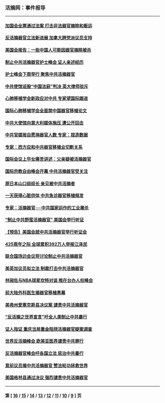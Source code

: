 ### 活摘网：事件报导
---
#### [加国会全票通过法案 打击非法器官摘除和贩运](../../pages/nf5877/n13884924.md?04170430) 
#### [反活摘器官立法新进展 加拿大跨党派议员支持](../../pages/nf5877/n13876061.md?04170430) 
#### [美国会报告：一些中国人可能因器官摘除被杀](../../pages/nf5877/n13867964.md?04170430) 
#### [制止中共活摘器官护士峰会 证人亲述经历](../../pages/nf5877/n13859007.md?04170430) 
#### [护士峰会下周举行 聚焦中共活摘器官](../../pages/nf5877/n13855418.md?04170430) 
#### [中共使馆诋毁“中国法庭”判决 英大律师驳斥](../../pages/nf5877/n13833945.md?04170430) 
#### [心肺移植学会新政应对中共 专家望国际跟进](../../pages/nf5877/n13829043.md?04170430) 
#### [国际心肺移植学会全面禁中国器官移植论文](../../pages/nf5877/n13827785.md?04170430) 
#### [中共大使馆向意大利媒体施压 遭公开回击](../../pages/nf5877/n13826038.md?04170430) 
#### [中共官媒报自愿捐器官人数 专家：捏造数据](../../pages/nf5877/n13814130.md?04170430) 
#### [专家：西方应和中共器官移植业切断关系](../../pages/nf5877/n13772828.md?04170430) 
#### [国际会议上华女痛苦讲述：父亲疑被活摘器官](../../pages/nf5877/n13771583.md?04170430) 
#### [国际宗教自由峰会开幕 中共活摘器官受关注](../../pages/nf5877/n13769995.md?04170430) 
#### [原日本山口组组长 亲见被中共活摘者](../../pages/nf5877/n13767360.md?04170430) 
#### [一天获得心脏供体 中共急诊器官移植频发](../../pages/nf5877/n13764689.md?04170430) 
#### [专家：活摘器官──中共国家运作的工业屠杀](../../pages/nf5877/n13761178.md?04170430) 
#### [“制止中共野蛮活摘器官” 美国会举行听证](../../pages/nf5877/n13735831.md?04170430) 
#### [【预告】美国会就中共活摘器官举行听证会](../../pages/nf5877/n13732843.md?04170430) 
#### [425周年之际 全球累积392万人举报江泽民](../../pages/nf5877/n13719232.md?04170430) 
#### [联合国场边会议将讨论制止中共活摘器官](../../pages/nf5877/n13656361.md?04170430) 
#### [美英加议员拟立法 制裁打击中共活摘器官](../../pages/nf5877/n13430251.md?04170430) 
#### [林昶佐与NBA球星坎特对谈 推在台办人权峰会](../../pages/nf5877/n13414467.md?04170430) 
#### [前大陆外科医生揭器官移植黑幕](../../pages/nf5877/n13401416.md?04170430) 
#### [美弗州爱塞克斯县决议案 谴责中共活摘器官](../../pages/nf5877/n13320919.md?04170430) 
#### [“反活摘之世界宣言”吁全人类制止中共暴行](../../pages/nf5877/n13259730.md?04170430) 
#### [证人指证 重庆当局重金阻挠活摘器官疑案调查](../../pages/nf5877/n13259127.md?04170430) 
#### [世界反活摘峰会 欧美亚医界谴责中共罪行](../../pages/nf5877/n13253550.md?04170430) 
#### [反活摘器官峰会吁各国立法 惩治中共暴行](../../pages/nf5877/n13245052.md?04170430) 
#### [意前议员揭中共活摘器官 赞法轮功拯救世界](../../pages/nf5877/n13203445.md?04170430) 
#### [美国格林县通过决议 强烈谴责中共活摘器官](../../pages/nf5877/n13119367.md?04170430) 

---
#### 第 [ [16](./16.md?04170430) / [15](./15.md?04170430) / [14](./14.md?04170430) / [13](./13.md?04170430) / [12](./12.md?04170430) / [11](./11.md?04170430) / [10](./10.md?04170430) / [9](./9.md?04170430) ] 页
